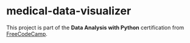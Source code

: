 # medical-data-visualizer
This project is part of the **Data Analysis with Python** certification from [FreeCodeCamp](https://www.freecodecamp.org/learn).

